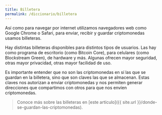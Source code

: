 ```yaml
---
title: Billetera
permalink: /diccionario/billetera
---
```


Así como para navegar por internet utilizamos navegadores web como Google Chrome o Safari, para enviar, recibir y guardar criptomonedas usamos billeteras.

Hay distintas billeteras disponibles para distintos tipos de usuarios. Las hay como programa de escritorio (como Bitcoin Core), para celulares (como Blockstream Green), de hardware y más. Algunas ofrecen mayor seguridad, otras mayor privacidad, otras mayor facilidad de uso.

Es importante entender que no son las criptomonedas en sí las que se guardan en la billetera, sino que son claves las que se almacenan. Estas claves nos autorizan a enviar criptomonedas y nos permiten generar direcciones que compartimos con otros para que nos envíen criptomonedas.

> Conoce más sobre las billeteras en [este artículo]({{ site.url }}/donde-se-guardan-las-criptomonedas).